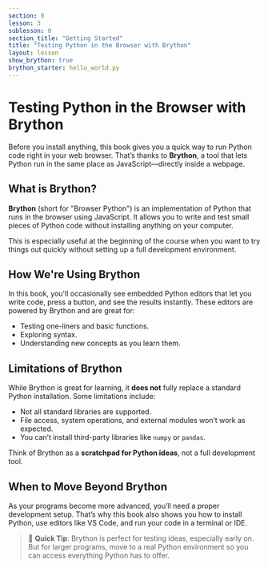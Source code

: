 ```yaml
---
section: 0
lesson: 3
sublesson: 0
section_title: "Getting Started"
title: "Testing Python in the Browser with Brython"
layout: lesson
show_brython: true
brython_starter: hello_world.py
---
```


# Testing Python in the Browser with Brython

Before you install anything, this book gives you a quick way to run Python code right in your web browser. That’s thanks to **Brython**, a tool that lets Python run in the same place as JavaScript—directly inside a webpage.

## What is Brython?

**Brython** (short for "Browser Python") is an implementation of Python that runs in the browser using JavaScript. It allows you to write and test small pieces of Python code without installing anything on your computer.

This is especially useful at the beginning of the course when you want to try things out quickly without setting up a full development environment.

## How We're Using Brython

In this book, you'll occasionally see embedded Python editors that let you write code, press a button, and see the results instantly. These editors are powered by Brython and are great for:

- Testing one-liners and basic functions.
- Exploring syntax.
- Understanding new concepts as you learn them.

## Limitations of Brython

While Brython is great for learning, it **does not** fully replace a standard Python installation. Some limitations include:

- Not all standard libraries are supported.
- File access, system operations, and external modules won’t work as expected.
- You can’t install third-party libraries like `numpy` or `pandas`.

Think of Brython as a **scratchpad for Python ideas**, not a full development tool.

## When to Move Beyond Brython

As your programs become more advanced, you’ll need a proper development setup. That’s why this book also shows you how to install Python, use editors like VS Code, and run your code in a terminal or IDE.

> 🧪 **Quick Tip**: Brython is perfect for testing ideas, especially early on. But for larger programs, move to a real Python environment so you can access everything Python has to offer.

